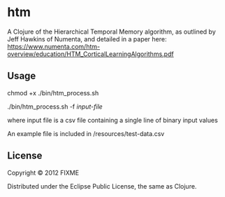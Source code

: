 # htm

A Clojure of the Hierarchical Temporal Memory algorithm, as outlined by Jeff Hawkins of Numenta, and detailed in a paper here: https://www.numenta.com/htm-overview/education/HTM_CorticalLearningAlgorithms.pdf

## Usage

chmod +x ./bin/htm_process.sh

./bin/htm_process.sh -f *input-file*

where input file is a csv file containing a single line of binary input values

An example file is included in /resources/test-data.csv

## License

Copyright © 2012 FIXME

Distributed under the Eclipse Public License, the same as Clojure.
